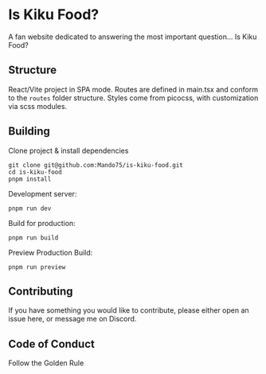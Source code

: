 # Is Kiku Food?

A fan website dedicated to answering the most important question... Is Kiku Food?

## Structure

React/Vite project in SPA mode. 
Routes are defined in main.tsx and conform to the `routes` folder structure.
Styles come from picocss, with customization via scss modules.

## Building

Clone project & install dependencies

```shell
git clone git@github.com:Mando75/is-kiku-food.git
cd is-kiku-food
pnpm install
```

Development server:

```shell
pnpm run dev
```

Build for production:
```shell
pnpm run build
```

Preview Production Build:
```shell
pnpm run preview
```

## Contributing

If you have something you would like to contribute, please either open an issue here, or message me on Discord.

## Code of Conduct

Follow the Golden Rule

